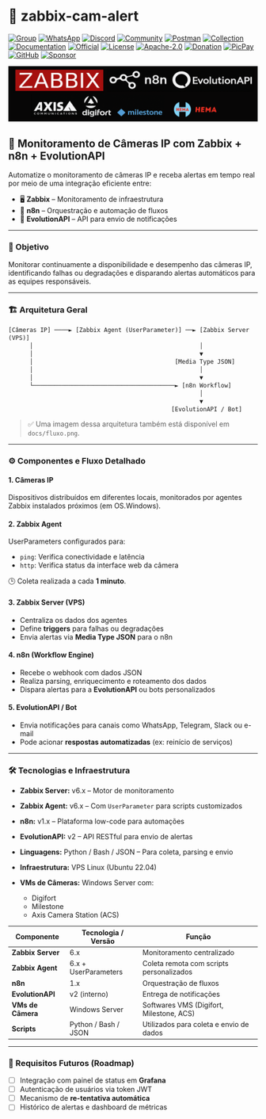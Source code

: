 # 📡 zabbix-cam-alert
[![Group](https://img.shields.io/badge/Group-grey)](https://link-do-grupo)
[![WhatsApp](https://img.shields.io/badge/WhatsApp-25D366?logo=whatsapp&logoColor=white)](https://link-do-whatsapp)
[![Discord](https://img.shields.io/badge/Discord-5865F2?logo=discord&logoColor=white)](https://link-do-discord)
[![Community](https://img.shields.io/badge/Community-blue)](https://link-da-comunidade)
[![Postman](https://img.shields.io/badge/Postman-orange?logo=postman&logoColor=white)](https://link-postman)
[![Collection](https://img.shields.io/badge/Collection-orange)](https://link-da-collection)
[![Documentation](https://img.shields.io/badge/Documentation-grey)](https://link-da-documentacao)
[![Official](https://img.shields.io/badge/Official-brightgreen)](https://link-oficial)
[![License](https://img.shields.io/badge/license-grey)](https://link-da-licenca)
[![Apache-2.0](https://img.shields.io/badge/Apache--2.0-blue)](https://choosealicense.com/licenses/apache-2.0/)
[![Donation](https://img.shields.io/badge/Donation-grey)](https://link-de-doacao)
[![PicPay](https://img.shields.io/badge/picpay-brightgreen)](https://picpay.me/seuusuario)
[![GitHub](https://img.shields.io/badge/Github-grey?logo=github)](https://github.com/seu-repositorio)
[![Sponsor](https://img.shields.io/badge/sponsor-orange)](https://link-de-patrocinio)


<p align="center">
  <img src="assets/logo.png" alt="zabbix-cam-alert logo" width="900"/>
</p>

## 📸 Monitoramento de Câmeras IP com Zabbix + n8n + EvolutionAPI

Automatize o monitoramento de câmeras IP e receba alertas em tempo real por meio de uma integração eficiente entre:

- 🖥️ **Zabbix** – Monitoramento de infraestrutura
- 🔧 **n8n** – Orquestração e automação de fluxos
- 📲 **EvolutionAPI** – API para envio de notificações

---

### 🎯 Objetivo

Monitorar continuamente a disponibilidade e desempenho das câmeras IP, identificando falhas ou degradações e disparando alertas automáticos para as equipes responsáveis.

---

### 🏗 Arquitetura Geral

```text
[Câmeras IP] ────► [Zabbix Agent (UserParameter)] ──► [Zabbix Server (VPS)]
      │                                               │
      │                                               ▼
      │                                        [Media Type JSON]
      │                                               │
      │                                               ▼
      └────────────────────────────────────────► [n8n Workflow]
                                                      │
                                                      ▼
                                              [EvolutionAPI / Bot]
```

> ✅ Uma imagem dessa arquitetura também está disponível em `docs/fluxo.png`.

---

### ⚙️ Componentes e Fluxo Detalhado

#### 1. **Câmeras IP**  
Dispositivos distribuídos em diferentes locais, monitorados por agentes Zabbix instalados próximos (em OS.Windows).

#### 2. **Zabbix Agent**  
UserParameters configurados para:
- `ping`: Verifica conectividade e latência
- `http`: Verifica status da interface web da câmera

🕒 Coleta realizada a cada **1 minuto**.

#### 3. **Zabbix Server (VPS)**  
- Centraliza os dados dos agentes
- Define **triggers** para falhas ou degradações
- Envia alertas via **Media Type JSON** para o n8n

#### 4. **n8n (Workflow Engine)**  
- Recebe o webhook com dados JSON
- Realiza parsing, enriquecimento e roteamento dos dados
- Dispara alertas para a **EvolutionAPI** ou bots personalizados

#### 5. **EvolutionAPI / Bot**  
- Envia notificações para canais como WhatsApp, Telegram, Slack ou e-mail
- Pode acionar **respostas automatizadas** (ex: reinício de serviços)

---

### 🛠️ Tecnologias e Infraestrutura

- **Zabbix Server:** v6.x – Motor de monitoramento
- **Zabbix Agent:** v6.x – Com `UserParameter` para scripts customizados
- **n8n:** v1.x – Plataforma low-code para automações
- **EvolutionAPI:** v2 – API RESTful para envio de alertas
- **Linguagens:** Python / Bash / JSON – Para coleta, parsing e envio
- **Infraestrutura:** VPS Linux (Ubuntu 22.04)
- **VMs de Câmeras:** Windows Server com:
 
  - Digifort
  - Milestone
  - Axis Camera Station (ACS)

| Componente        | Tecnologia / Versão      | Função                                      |
|-------------------|--------------------------|---------------------------------------------|
| **Zabbix Server** | 6.x                      | Monitoramento centralizado                  |
| **Zabbix Agent**  | 6.x + UserParameters     | Coleta remota com scripts personalizados    |
| **n8n**           | 1.x                      | Orquestração de fluxos                      |
| **EvolutionAPI**  | v2 (interno)             | Entrega de notificações                     |
| **VMs de Câmera** | Windows Server           | Softwares VMS (Digifort, Milestone, ACS)    |
| **Scripts**       | Python / Bash / JSON     | Utilizados para coleta e envio de dados     |

---

### 📌 Requisitos Futuros (Roadmap)

- [ ] Integração com painel de status em **Grafana**
- [ ] Autenticação de usuários via token JWT
- [ ] Mecanismo de **re-tentativa automática**
- [ ] Histórico de alertas e dashboard de métricas
